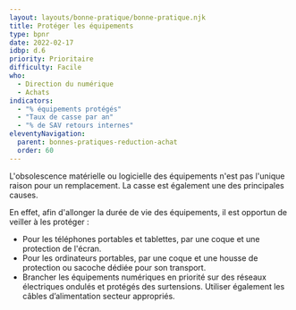 ```yaml
---
layout: layouts/bonne-pratique/bonne-pratique.njk
title: Protéger les équipements
type: bpnr
date: 2022-02-17
idbp: d.6
priority: Prioritaire
difficulty: Facile
who:
  - Direction du numérique
  - Achats
indicators:
  - "% équipements protégés"
  - "Taux de casse par an"
  - "% de SAV retours internes"
eleventyNavigation:
  parent: bonnes-pratiques-reduction-achat
  order: 60
---
```


L'obsolescence matérielle ou logicielle des équipements n'est pas l'unique raison pour un remplacement. La casse est également une des principales causes.

En effet, afin d'allonger la durée de vie des équipements, il est opportun de veiller à les protéger : 
* Pour les téléphones portables et tablettes, par une coque et une protection de l'écran.
* Pour les ordinateurs portables, par une coque et une housse de protection ou sacoche dédiée pour son transport.
* Brancher les équipements numériques en priorité sur des réseaux électriques ondulés et protégés des surtensions. Utiliser également les câbles d’alimentation secteur appropriés.
